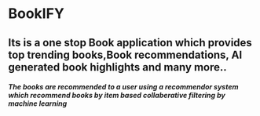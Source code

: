 # BookIFY
## Its is a one stop Book application which provides top trending books,Book recommendations, AI generated book highlights and many more..
#### _The books are recommended to a user using a recommendor system which recommend books by item based collaberative filtering by machine learning_
